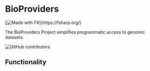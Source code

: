 # BioProviders

[![Made with F#](https://img.shields.io/badge/Made%20with-FSharp-rgb(184,69,252).svg)](https://fsharp.org/)


The BioProviders Project simplifies programmatic access to genomic datasets.


![GitHub contributors](https://img.shields.io/github/contributors/AlexKenna/BioProviders)

## Functionality



